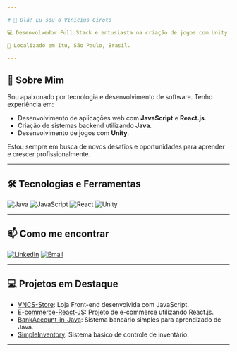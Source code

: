 ```yaml
---

# 👋 Olá! Eu sou o Vinícius Giroto

💻 Desenvolvedor Full Stack e entusiasta na criação de jogos com Unity.

📍 Localizado em Itu, São Paulo, Brasil.

---
```


## 🚀 Sobre Mim

Sou apaixonado por tecnologia e desenvolvimento de software. Tenho experiência em:

* Desenvolvimento de aplicações web com **JavaScript** e **React.js**.
* Criação de sistemas backend utilizando **Java**.
* Desenvolvimento de jogos com **Unity**.

Estou sempre em busca de novos desafios e oportunidades para aprender e crescer profissionalmente.

---

## 🛠️ Tecnologias e Ferramentas

![Java](https://img.shields.io/badge/Java-ED8B00?style=for-the-badge\&logo=java\&logoColor=white)
![JavaScript](https://img.shields.io/badge/JavaScript-F7DF1E?style=for-the-badge\&logo=javascript\&logoColor=black)
![React](https://img.shields.io/badge/React-20232A?style=for-the-badge\&logo=react\&logoColor=61DAFB)
![Unity](https://img.shields.io/badge/Unity-100000?style=for-the-badge\&logo=unity\&logoColor=white)

---

## 📫 Como me encontrar

[![LinkedIn](https://img.shields.io/badge/LinkedIn-0077B5?style=for-the-badge\&logo=linkedin\&logoColor=white)]([https://www.linkedin.com/in/seu-perfil](https://www.linkedin.com/in/viniciusgiroto/))
[![Email](https://img.shields.io/badge/Email-D14836?style=for-the-badge\&logo=gmail\&logoColor=white)](mailto:vncsgiroto@gmail.com)

---

## 💻 Projetos em Destaque

* [VNCS-Store](https://github.com/VncsGiroto/VNCS-Store): Loja Front-end desenvolvida com JavaScript.
* [E-commerce-React-JS](https://github.com/VncsGiroto/E-commerce-React-JS): Projeto de e-commerce utilizando React.js.
* [BankAccount-in-Java](https://github.com/VncsGiroto/BankAccount-in-Java): Sistema bancário simples para aprendizado de Java.
* [SimpleInventory](https://github.com/VncsGiroto/SimpleInventory): Sistema básico de controle de inventário.

---
